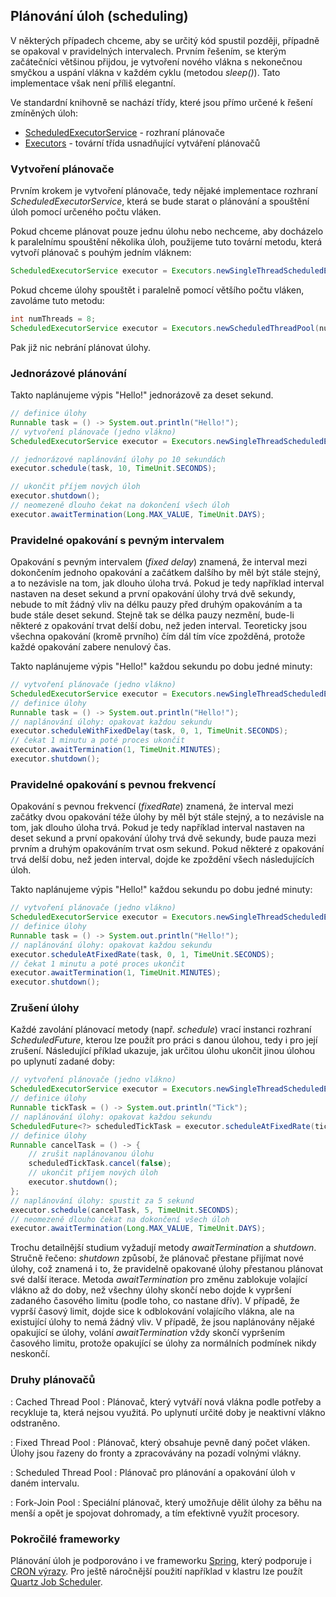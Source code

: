 ## Plánování úloh (scheduling)

V některých případech chceme, aby se určitý kód spustil později, případně se opakoval v pravidelných intervalech. Prvním řešením, se kterým začátečníci většinou přijdou, je vytvoření nového vlákna s nekonečnou smyčkou a uspání vlákna v každém cyklu (metodou *sleep()*). Tato implementace však není příliš elegantní.

Ve standardní knihovně se nachází třídy, které jsou přímo určené k řešení zmíněných úloh:

- [ScheduledExecutorService](http://docs.oracle.com/javase/8/docs/api/java/util/concurrent/ScheduledExecutorService.html) - rozhraní plánovače
- [Executors](http://docs.oracle.com/javase/8/docs/api/java/util/concurrent/Executors.html) - tovární třída usnadňující vytváření plánovačů

### Vytvoření plánovače

Prvním krokem je vytvoření plánovače, tedy nějaké implementace rozhraní *ScheduledExecutorService*, která se bude starat o plánování a spouštění úloh pomocí určeného počtu vláken. 

Pokud chceme plánovat pouze jednu úlohu nebo nechceme, aby docházelo k paralelnímu spouštění několika úloh, použijeme tuto tovární metodu, která vytvoří plánovač s pouhým jedním vláknem:

```java
ScheduledExecutorService executor = Executors.newSingleThreadScheduledExecutor();
```

Pokud chceme úlohy spouštět i paralelně pomocí většího počtu vláken, zavoláme tuto metodu:

```java
int numThreads = 8;
ScheduledExecutorService executor = Executors.newScheduledThreadPool(numThreads);
```

Pak již nic nebrání plánovat úlohy.

### Jednorázové plánování

Takto naplánujeme výpis "Hello!" jednorázově za deset sekund.

```java
// definice úlohy
Runnable task = () -> System.out.println("Hello!");
// vytvoření plánovače (jedno vlákno)
ScheduledExecutorService executor = Executors.newSingleThreadScheduledExecutor();

// jednorázové naplánování úlohy po 10 sekundách
executor.schedule(task, 10, TimeUnit.SECONDS);

// ukončit příjem nových úloh
executor.shutdown();
// neomezeně dlouho čekat na dokončení všech úloh
executor.awaitTermination(Long.MAX_VALUE, TimeUnit.DAYS);
```

### Pravidelné opakování s pevným intervalem

Opakování s pevným intervalem (*fixed delay*) znamená, že interval mezi dokončením jednoho opakování a začátkem dalšího by měl být stále stejný, a to nezávisle na tom, jak dlouho úloha trvá. Pokud je tedy například interval nastaven na deset sekund a první opakování úlohy trvá dvě sekundy, nebude to mít žádný vliv na délku pauzy před druhým opakováním a ta bude stále deset sekund. Stejně tak se délka pauzy nezmění, bude-li některé z opakování trvat delší dobu, než jeden interval. Teoreticky jsou všechna opakování (kromě prvního) čím dál tím více zpožděná, protože každé opakování zabere nenulový čas.

Takto naplánujeme výpis "Hello!" každou sekundu po dobu jedné minuty:

```java
// vytvoření plánovače (jedno vlákno)
ScheduledExecutorService executor = Executors.newSingleThreadScheduledExecutor();
// definice úlohy
Runnable task = () -> System.out.println("Hello!");
// naplánování úlohy: opakovat každou sekundu
executor.scheduleWithFixedDelay(task, 0, 1, TimeUnit.SECONDS);
// čekat 1 minutu a poté proces ukončit
executor.awaitTermination(1, TimeUnit.MINUTES);
executor.shutdown();
```

### Pravidelné opakování s pevnou frekvencí

Opakování s pevnou frekvencí (*fixedRate*) znamená, že interval mezi začátky dvou opakování téže úlohy by měl být stále stejný, a to nezávisle na tom, jak dlouho úloha trvá. Pokud je tedy například interval nastaven na deset sekund a první opakování úlohy trvá dvě sekundy, bude pauza mezi prvním a druhým opakováním trvat osm sekund. Pokud některé z opakování trvá delší dobu, než jeden interval, dojde ke zpoždění všech následujících úloh.

Takto naplánujeme výpis "Hello!" každou sekundu po dobu jedné minuty:

```java
// vytvoření plánovače (jedno vlákno)
ScheduledExecutorService executor = Executors.newSingleThreadScheduledExecutor();
// definice úlohy
Runnable task = () -> System.out.println("Hello!");
// naplánování úlohy: opakovat každou sekundu
executor.scheduleAtFixedRate(task, 0, 1, TimeUnit.SECONDS);
// čekat 1 minutu a poté proces ukončit
executor.awaitTermination(1, TimeUnit.MINUTES);
executor.shutdown();
```

### Zrušení úlohy

Každé zavolání plánovací metody (např. *schedule*) vrací instanci rozhraní *ScheduledFuture*, kterou lze použít pro práci s danou úlohou, tedy i pro její zrušení. Následující příklad ukazuje, jak určitou úlohu ukončit jinou úlohou po uplynutí zadané doby:

```java
// vytvoření plánovače (jedno vlákno)
ScheduledExecutorService executor = Executors.newSingleThreadScheduledExecutor();
// definice úlohy
Runnable tickTask = () -> System.out.println("Tick");
// naplánování úlohy: opakovat každou sekundu
ScheduledFuture<?> scheduledTickTask = executor.scheduleAtFixedRate(tickTask, 0, 1, TimeUnit.SECONDS);
// definice úlohy
Runnable cancelTask = () -> {
    // zrušit naplánovanou úlohu
    scheduledTickTask.cancel(false);
    // ukončit příjem nových úloh
    executor.shutdown();
};
// naplánování úlohy: spustit za 5 sekund
executor.schedule(cancelTask, 5, TimeUnit.SECONDS);
// neomezeně dlouho čekat na dokončení všech úloh
executor.awaitTermination(Long.MAX_VALUE, TimeUnit.DAYS);
```

Trochu detailnější studium vyžadují metody *awaitTermination* a *shutdown*. Stručně řečeno: *shutdown* způsobí, že plánovač přestane přijímat nové úlohy, což znamená i to, že pravidelně opakované úlohy přestanou plánovat své další iterace. Metoda *awaitTermination* pro změnu zablokuje volající vlákno až do doby, než všechny úlohy skončí nebo dojde k vypršení zadaného časového limitu (podle toho, co nastane dřív). V případě, že vyprší časový limit, dojde sice k odblokování volajícího vlákna, ale na existující úlohy to nemá žádný vliv. V případě, že jsou naplánovány nějaké opakující se úlohy, volání *awaitTermination* vždy skončí vypršením časového limitu, protože opakující se úlohy za normálních podmínek nikdy neskončí.

### Druhy plánovačů

: Cached Thread Pool
: Plánovač, který vytváří nová vlákna podle potřeby a recykluje ta, která nejsou využitá. Po uplynutí určité doby je neaktivní vlákno odstraněno.

: Fixed Thread Pool
: Plánovač, který obsahuje pevně daný počet vláken. Úlohy jsou řazeny do fronty a zpracovávány na pozadí volnými vlákny.

: Scheduled Thread Pool
: Plánovač pro plánování a opakování úloh v daném intervalu.

: Fork-Join Pool
: Speciální plánovač, který umožňuje dělit úlohy za běhu na menší a opět je spojovat dohromady, a tím efektivně využít procesory.

### Pokročilé frameworky

Plánování úloh je podporováno i ve frameworku [Spring](http://docs.spring.io/spring/docs/current/spring-framework-reference/html/scheduling.html), který podporuje i [CRON výrazy](wiki/cron). Pro ještě náročnější použití například v klastru lze použít [Quartz Job Scheduler](http://quartz-scheduler.org/).
